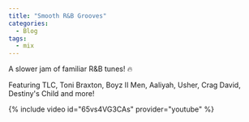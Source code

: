 ```yaml
---
title: "Smooth R&B Grooves"
categories:
  - Blog
tags:
  - mix
---
```


A slower jam of familiar R&B tunes! 🔥

Featuring TLC, Toni Braxton, Boyz II Men, Aaliyah, Usher, Crag David, Destiny's Child and more!

{% include video id="65vs4VG3CAs" provider="youtube" %}
